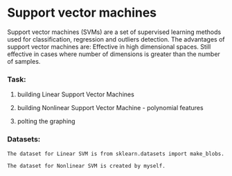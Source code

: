 # Support vector machines

Support vector machines (SVMs) are a set of supervised learning methods used for classification, regression and outliers detection. The advantages of support vector machines are: Effective in high dimensional spaces. Still effective in cases where number of dimensions is greater than the number of samples.

### Task:

1. building Linear Support Vector Machines

2. building Nonlinear Support Vector Machine - polynomial features 

3. polting the graphing 

### Datasets:
    The dataset for Linear SVM is from sklearn.datasets import make_blobs.   
    
    The dataset for Nonlinear SVM is created by myself. 


```python

```
